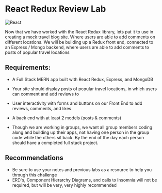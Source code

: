 # React Redux Review Lab

![React](https://blog.codecentric.de/files/2017/12/Bildschirmfoto-2017-12-01-um-08.53.32.png)

Now that we have worked with the React Redux library, lets put it to use in creating a mock travel blog site. Where users are able to add comments on different locations. We will be building up a Redux front end, connected to an Express / Mongo backend, where users are able to add comments to posts of popular travel locations 



## Requirements:

- A Full Stack MERN app built with React Redux, Express, and MongoDB
- Your site should display posts of popular travel locations, in which users can comment and add reviews to
- User interactivity with forms and buttons on our Front End to add reviews, comments, and likes 
- A back end with at least 2 models (posts & comments)

- Though we are working in groups, we want all group members coding along and building up their apps, not having one person in the group code while the others sit back. By the end of the day each person should have a completed full stack project. 


## Recommendations

- Be sure to use your notes and previous labs as a resource to help you through this challenge
- ERD's, Component Hierarchy Diagrams, and calls to Insomnia will not be required, but will be very, very highly recommended
